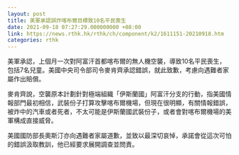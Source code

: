 ```yaml
---
layout: post
title: 美軍承認誤炸喀布爾目標致10名平民喪生
date: 2021-09-18 07:27:29.000000000 +08:00
link: https://news.rthk.hk/rthk/ch/component/k2/1611151-20210918.htm
categories: rthk
---
```


美軍承認，上個月一次對阿富汗首都喀布爾的無人機空襲，導致10名平民喪生，包括7名兒童。美國中央司令部司令麥肯齊承認錯誤，就此致歉，考慮向遇難者家屬作出賠償。

麥肯齊說，空襲原本計劃針對極端組織「伊斯蘭國」阿富汗分支的行動，指美國情報部門最初相信，武裝份子打算攻擊喀布爾機場，但現在很明顯，有關情報錯誤，被炸中的汽車或者死者，不太可能是伊斯蘭國武裝份子，或者會對喀布爾機場的美軍構成直接威脅。

美國國防部長奧斯汀亦向遇難者家屬道歉，並致以最深切哀悼，承諾會從這次可怕的錯誤汲取教訓，他已經要求展開調查並問責。

